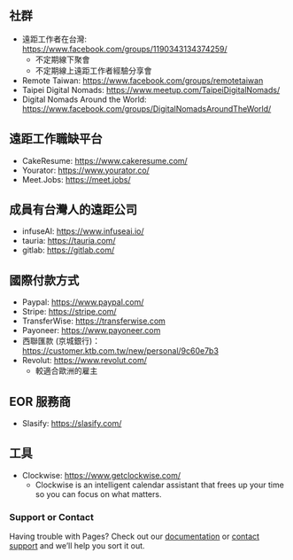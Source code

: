 ## 社群

- 遠距工作者在台灣: <https://www.facebook.com/groups/1190343134374259/>
  - 不定期線下聚會
  - 不定期線上遠距工作者經驗分享會
- Remote Taiwan: <https://www.facebook.com/groups/remotetaiwan>
- Taipei Digital Nomads: <https://www.meetup.com/TaipeiDigitalNomads/>
- Digital Nomads Around the World: <https://www.facebook.com/groups/DigitalNomadsAroundTheWorld/>

## 遠距工作職缺平台

- CakeResume: <https://www.cakeresume.com/>
- Yourator: <https://www.yourator.co/>
- Meet.Jobs: <https://meet.jobs/>

## 成員有台灣人的遠距公司

- infuseAI: <https://www.infuseai.io/>
- tauria: <https://tauria.com/>
- gitlab: <https://gitlab.com/>

## 國際付款方式

- Paypal: <https://www.paypal.com/>
- Stripe: <https://stripe.com/>
- TransferWise: <https://transferwise.com>
- Payoneer: <https://www.payoneer.com>
- 西聯匯款 (京城銀行)：<https://customer.ktb.com.tw/new/personal/9c60e7b3>
- Revolut: <https://www.revolut.com/>
  - 較適合歐洲的雇主 

## EOR 服務商

- Slasify: <https://slasify.com/>

## 工具

- Clockwise: <https://www.getclockwise.com/>
  - Clockwise is an intelligent calendar assistant that frees up your time so you can focus on what matters. 

### Support or Contact

Having trouble with Pages? Check out our [documentation](https://docs.github.com/categories/github-pages-basics/) or [contact support](https://support.github.com/contact) and we’ll help you sort it out.
